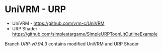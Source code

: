 # UniVRM - URP

* UniVRM - https://github.com/vrm-c/UniVRM
* URP Shader - https://github.com/simplestargame/SimpleURPToonLitOutlineExample

Branch _URP-v0.94.3_ contains modified UniVRM and URP Shader
